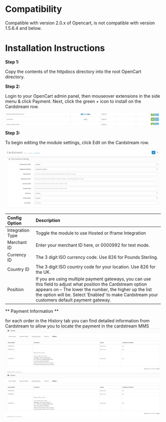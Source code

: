 Compatibility
=========================

Compatible with version 2.0.x of Opencart, is not compatible with version 1.5.6.4 and below.

Installation Instructions
=========================

**Step 1:**

Copy the contents of the httpdocs directory into the root OpenCart directory.

**Step 2:**

Login to your OpenCart admin panel, then mouseover extensions in the side menu &amp;
click Payment. Next, click the green + icon to install on the Cardstream row.

![Opencart Install](/images/cardstream-install.png)

**Step 3:**

To begin editing the module settings, click Edit on the Cardstream row.

![OpenCart Config settings](/images/cardstream-config-page.png)


| Config Option | Description |
| :-------------|:------------|
| Integration Type | Toggle the module to use Hosted or Iframe Integration |
| Merchant ID | Enter your merchant ID here, or 0000992 for test mode. |
| Currency ID | The 3 digit ISO currency code. Use 826 for Pounds Sterling. |
| Country ID | The 3 digit ISO country code for your location. Use 826 for the UK. |
| Position | If you are using multiple payment gateways, you can use this field to adjust what position the Cardstream option appears on – The lower the number, the higher up the list the option will be. Select ‘Enabled’ to make Cardstream your customers default payment gateway. |

** Payment Information **

for each order in the History tab you can find detailed information from Cardstream to allow you to locate the payment in the cardstream MMS
[![OpenCart Payment Information](/images/payment-information.png)](https://raw.githubusercontent.com/cardstream/Opencart/2.0.x/images/payment-information.png)
![OpenCart Payment Information](/images/payment-information.png)
